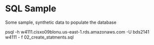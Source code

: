 # SQL Sample
Some sample, synthetic data to populate the database

psql -h w4111.cisxo09blonu.us-east-1.rds.amazonaws.com -U bds2141 w4111 -
f 02_create_statments.sql
